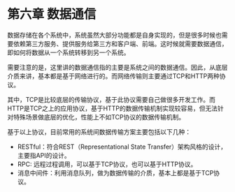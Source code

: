 # 第六章 数据通信

数据存储在各个系统中，系统虽然大部分功能都是自身实现的，但是很多时候也需要依赖第三方服务、提供服务给第三方和客户端、前端。这时候就需要数据通信，即如何将数据从一个系统转移到另一个系统。

需要注意的是，这里讲的数据通信指的主要是系统之间的数据通信。因此，从底层介质来讲，基本都是基于网络进行的。而网络传输则主要通过TCP和HTTP两种协议。

其中，TCP是比较底层的传输协议，基于此协议需要自己做很多开发工作。而HTTP是TCP之上的应用协议，基于HTTP的数据传输机制实现较容易，但无法针对特殊场景做底层的优化，性能上不如TCP协议的数据传输机制。

基于以上协议，目前常用的系统间数据传输方案主要包括以下几种：

- RESTful：符合REST（Representational State Transfer）架构风格的设计，主要指API的设计。
- RPC: 远程过程调用，可以基于TCP协议，也可以基于HTTP协议。
- 消息中间件：利用消息队列，做为数据传输的介质，基本上都是基于TCP协议。


